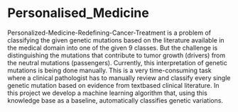 # Personalised_Medicine

Personalized-Medicine-Redefining-Cancer-Treatment is a problem of classifying the given genetic mutations based on the literature available in the medical domain into one of the given 9 classes. 
But the challenge is distinguishing the mutations that contribute to tumor growth (drivers) from the neutral mutations (passengers). Currently, this interpretation of genetic mutations is being done manually. This is a very time-consuming task where a clinical pathologist has to manually review and classify every single genetic mutation based on evidence from textbased clinical literature.
In this project we develop a machine learning algorithm that, using this knowledge base as a baseline, automatically classifies genetic variations.

